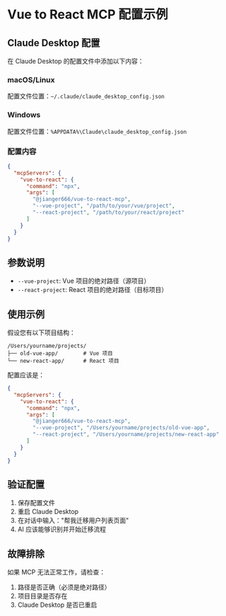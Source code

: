 # Vue to React MCP 配置示例

## Claude Desktop 配置

在 Claude Desktop 的配置文件中添加以下内容：

### macOS/Linux
配置文件位置：`~/.claude/claude_desktop_config.json`

### Windows
配置文件位置：`%APPDATA%\Claude\claude_desktop_config.json`

### 配置内容

```json
{
  "mcpServers": {
    "vue-to-react": {
      "command": "npx",
      "args": [
        "@jianger666/vue-to-react-mcp",
        "--vue-project", "/path/to/your/vue/project",
        "--react-project", "/path/to/your/react/project"
      ]
    }
  }
}
```

## 参数说明

- `--vue-project`: Vue 项目的绝对路径（源项目）
- `--react-project`: React 项目的绝对路径（目标项目）

## 使用示例

假设您有以下项目结构：
```
/Users/yourname/projects/
├── old-vue-app/        # Vue 项目
└── new-react-app/      # React 项目
```

配置应该是：
```json
{
  "mcpServers": {
    "vue-to-react": {
      "command": "npx",
      "args": [
        "@jianger666/vue-to-react-mcp",
        "--vue-project", "/Users/yourname/projects/old-vue-app",
        "--react-project", "/Users/yourname/projects/new-react-app"
      ]
    }
  }
}
```

## 验证配置

1. 保存配置文件
2. 重启 Claude Desktop
3. 在对话中输入："帮我迁移用户列表页面"
4. AI 应该能够识别并开始迁移流程

## 故障排除

如果 MCP 无法正常工作，请检查：

1. 路径是否正确（必须是绝对路径）
2. 项目目录是否存在
3. Claude Desktop 是否已重启 